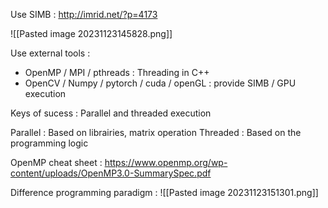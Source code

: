 
Use SIMB :
http://imrid.net/?p=4173


![[Pasted image 20231123145828.png]]



Use external tools :
- OpenMP / MPI / pthreads : Threading in C++
- OpenCV / Numpy / pytorch / cuda / openGL : provide SIMB / GPU execution



Keys of sucess : Parallel and threaded execution 

Parallel : Based on librairies, matrix operation
Threaded : Based on the programming logic



OpenMP cheat sheet : https://www.openmp.org/wp-content/uploads/OpenMP3.0-SummarySpec.pdf


Difference programming paradigm :
![[Pasted image 20231123151301.png]]
